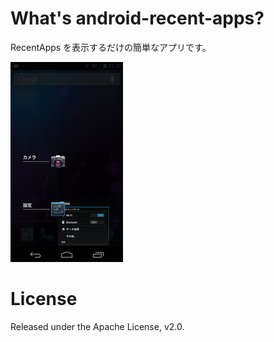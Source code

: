 # What's android-recent-apps?

RecentApps を表示するだけの簡単なアプリです。

![screenshot](https://github.com/shunirr/android-recent-apps/raw/master/screenshot.png)


# License

Released under the Apache License, v2.0.

